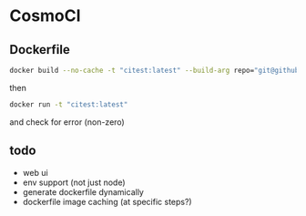 # CosmoCI

## Dockerfile

```bash
docker build --no-cache -t "citest:latest" --build-arg repo="git@github.com:WiskeyTango/sonyc.git" --build-arg branch="citest" .
```

then

```bash
docker run -t "citest:latest"
```

and check for error (non-zero)

## todo

- web ui
- env support (not just node)
- generate dockerfile dynamically
- dockerfile image caching (at specific steps?)
